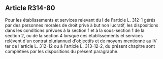 ## Article R314-80

Pour les établissements et services relevant du I de l'article L. 312-1 gérés par des personnes morales de
droit privé à but non lucratif, les dispositions dans les conditions prévues à la section 1 et à la sous-section
1 de la section 2, ou de la section 4 lorsque ces établissements et services relèvent d'un contrat pluriannuel
d'objectifs et de moyens mentionné au IV ter de l'article L. 312-12 ou à l'article L. 313-12-2, du présent
chapitre sont complétées par les dispositions du présent paragraphe.

